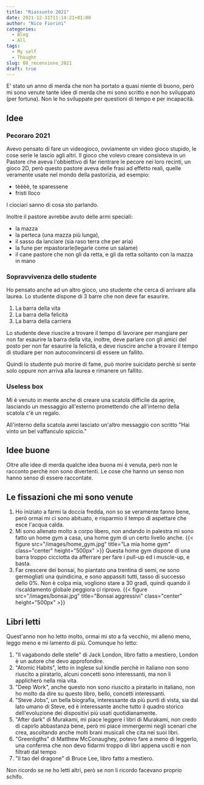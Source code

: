 ```yaml
---
title: "Riassunto 2021"
date: 2021-12-31T11:14:21+01:00
author: "Nico Fiorini"
categories: 
  - Blog
  - All
tags: 
  - My self
  - Thought
slug: 08_recensione_2021
draft: true
---
```


E' stato un anno di merda che non ha portato a quasi niente di buono, però mi sono
venute tante idee di merda che mi sono scritto e non ho sviluppato (per fortuna).
Non le ho sviluppate per questioni di tempo e per incapacità.

## Idee

### Pecoraro 2021
Avevo pensato di fare un videogioco, ovviamente un video gioco stupido, le cose serie le lascio agli
altri. Il gioco che volevo creare consisteva in un Pastore che aveva l'obbiettivo di far rientrare
le pecore nei loro recinti, un gioco 2D, però questo pastore aveva delle frasi ad effetto reali,
quelle veramente usate nel mondo della pastorizia, ad esempio: 

* tèèèè, te sparessene
* fristi lloco

I ciociari sanno di cosa sto parlando.

Inoltre il pastore avrebbe avuto delle armi speciali:
* la mazza
* la perteca (una mazza più lunga),
* il sasso da lanciare (sia raso terra che per aria)
* la fune per mpastorarle(legarle come un salame)
* il cane pastore che non gli da retta, e gli da retta soltanto con la mazza in mano

### Sopravvivenza dello studente

Ho pensato anche ad un altro gioco, uno studente che cerca di arrivare alla laurea.
Lo studente dispone di 3 barre che non deve far esaurire.

1. La barra della vita
2. La barra della felicità
3. La barra della carriera

Lo studente deve riuscire a trovare il tempo di lavorare per mangiare per non far esaurire la barra
della vita, inoltre, deve parlare con gli amici del posto per non far esaurire la felicità, e deve
riuscire anche a trovare il tempo di studiare per non autoconvincersi di essere un fallito.

Quindi lo studente può morire di fame, può morire suicidato perchè si sente solo oppure non arriva
alla laurea e rimanere un fallito.

### Useless box

Mi è venuto in mente anche di creare una scatola difficile da aprire, lasciando un messaggio all'esterno
promettendo che all'interno della scatola c'è un regalo.

All'interno della scatola avrei lasciato un'altro messaggio con scritto
"Hai vinto un bel vaffanculo spiccio."

## Idee buone
Oltre alle idee di merda qualche idea buona mi è venuta, però non le racconto perchè non
sono divertenti. Le cose che hanno un senso non hanno senso di essere raccontate.

## Le fissazioni che mi sono venute

1. Ho iniziato a farmi la doccia fredda, non so se veramente fanno bene, però
   ormai mi ci sono abituato, e risparmio il tempo di aspettare che esce l'acqua calda.
2. Mi sono allenato molto a corpo libero, non andando in palestra mi sono fatto un
   home gym a casa, una home gym di un certo livello anche.
   {{< figure src="/images/home_gym.jpg" title="La mia home gym" class="center" height="500px" >}}
   Questa home gym dispone di una barra troppo cicciotta da afferrare per fare i pull-up ed i muscle-up, e basta.
3. Far crescere dei bonsai, ho piantato una trentina di semi, ne sono germogliati una quindicina, e sono
   appassiti tutti, tasso di successo dello 0%. Non è colpa mia, vogliono stare a 30 gradi, quindi
   quando il riscaldamento globale peggiora ci riprovo.
   {{< figure src="/images/bonsai.jpg" title="Bonsai aggressivi" class="center" height="500px" >}}


## Libri letti
   
Quest'anno non ho letto molto, ormai mi sto a fa vecchio, mi alleno meno, leggo meno
e mi lamento di più.
Comunque ho letto:

1. "Il vagabondo delle stelle" di Jack London, libro fatto a mestiero, London è
  un autore che devo approfondire.
2. "Atomic Habits", letto in inglese sul kindle perchè in italiano non sono riuscito a
  piratarlo, alcuni concetti sono interessanti, ma non li applicherò nella mia vita.
3. "Deep Work", anche questo non sono riuscito a piratarlo in italiano, non ho molto da dire su questo libro, 
   bello, concetti interessanti. 
4. "Steve Jobs", un bella biografia, interessante da più punti di vista, sia dal lato umano di Steve,
  ed è interessante anche tutto il quadro storico dell'evoluzione dei dispositivi più usati
  quotidianamente.
5. "After dark" di Murakami, mi piace leggere i libri di Murakami, non credo di capirlo abbastanza bene,
  però mi piace immergermi negli scenari che crea, ascoltando anche molti brani musicali che cita nei
  suoi libri.
6. "Greenligths" di Matthew McConaughey, potevo fare a meno di leggerlo, una conferma che non devo fidarmi
  troppo di libri appena usciti e non filtrati dal tempo 
7. "Il tao del dragone" di Bruce Lee, libro fatto a mestiero.

Non ricordo se ne ho letti altri, però se non li ricordo facevano proprio schifo.
 
 

